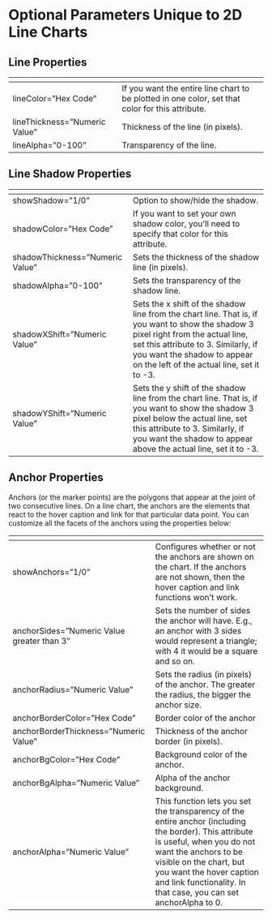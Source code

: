 # Optional Parameters Unique to 2D Line Charts

<PageHeader />

## Line Properties


| <!----> | <!----> |
| --- | --- |
| lineColor=”Hex Code” | If you want the entire line chart to be plotted in one color, set that color for this attribute. |
| lineThickness=”Numeric Value” | Thickness of the line (in pixels). |
| lineAlpha=”0-100” | Transparency of the line. |

## Line Shadow Properties

| <!----> | <!----> |
| --- | --- |
| showShadow=”1/0” | Option to show/hide the shadow. |
| shadowColor=”Hex Code” | If you want to set your own shadow color, you’ll need to specify that color for this attribute. |
| shadowThickness=”Numeric Value” | Sets the thickness of the shadow line (in pixels). |
| shadowAlpha=”0-100” | Sets the transparency of the shadow line. |
| shadowXShift=”Numeric Value” | Sets the x shift of the shadow line from the chart line. That is, if you want to show the shadow 3 pixel right from the actual line, set this attribute to 3. Similarly, if you want the shadow to appear on the left of the actual line, set it to -3. |
| shadowYShift=”Numeric Value” | Sets the y shift of the shadow line from the chart line. That is, if you want to show the shadow 3 pixel below the actual line, set this attribute to 3. Similarly, if you want the shadow to appear above the actual line, set it to -3. |

## Anchor Properties

Anchors (or the marker points) are the polygons that appear at the joint of two consecutive lines. On a line chart, the anchors are the elements that react to the hover caption and link for that particular data point. You can customize all the facets of the anchors using the properties below:

| <!----> | <!----> |
| --- | --- |
| showAnchors=”1/0” | Configures whether or not the anchors are shown on the chart. If the anchors are not shown, then the hover caption and link functions won’t work. |
| anchorSides=”Numeric Value greater than 3” | Sets the number of sides the anchor will have. E.g., an anchor with 3 sides would represent a triangle; with 4 it would be a square and so on. |
| anchorRadius=”Numeric Value” | Sets the radius (in pixels) of the anchor. The greater the radius, the bigger the anchor size. |
| anchorBorderColor=”Hex Code” | Border color of the anchor |
| anchorBorderThickness=”Numeric Value” | Thickness of the anchor border (in pixels). |
| anchorBgColor=”Hex Code” | Background color of the anchor. |
| anchorBgAlpha=”Numeric Value” | Alpha of the anchor background. |
| anchorAlpha=”Numeric Value” | This function lets you set the transparency of the entire anchor (including the border). This attribute is useful, when you do not want the anchors to be visible on the chart, but you want the hover caption and link functionality. In that case, you can set anchorAlpha to 0. |

<PageFooter />
